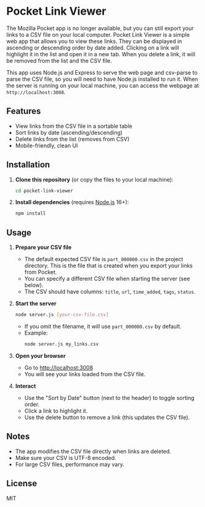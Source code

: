 # Pocket Link Viewer

The Mozilla Pocket app is no longer available, but you can still export your links to a CSV file on your local computer. Pocket Link Viewer is a simple web app that allows you to view these links. They can be displayed in ascending or descending order by date added. Clicking on a link will highlight it in the list and open it in a new tab. When you delete a link, it will be removed from the list and the CSV file.

This app uses Node.js and Express to serve the web page and csv-parse to parse the CSV file, so you will need to have Node.js installed to run it. When the server is running on your local machine, you can access the webpage at `http://localhost:3008`.

## Features
- View links from the CSV file in a sortable table
- Sort links by date (ascending/descending)
- Delete links from the list (removes from CSV)
- Mobile-friendly, clean UI

## Installation

1. **Clone this repository** (or copy the files to your local machine):
   ```bash
   cd pocket-link-viewer
   ```
2. **Install dependencies** (requires [Node.js](https://nodejs.org/) 16+):
   ```bash
   npm install
   ```

## Usage

1. **Prepare your CSV file**
   - The default expected CSV file is `part_000000.csv` in the project directory. This is the file that is created when you export your links from Pocket.
   - You can specify a different CSV file when starting the server (see below).
   - The CSV should have columns: `title`, `url`, `time_added`, `tags`, `status`.

2. **Start the server**
   ```bash
   node server.js [your-csv-file.csv]
   ```
   - If you omit the filename, it will use `part_000000.csv` by default.
   - Example:
     ```bash
     node server.js my_links.csv
     ```

3. **Open your browser**
   - Go to [http://localhost:3008](http://localhost:3008)
   - You will see your links loaded from the CSV file.

4. **Interact**
   - Use the "Sort by Date" button (next to the header) to toggle sorting order.
   - Click a link to highlight it.
   - Use the delete button to remove a link (this updates the CSV file).

## Notes
- The app modifies the CSV file directly when links are deleted.
- Make sure your CSV is UTF-8 encoded.
- For large CSV files, performance may vary.

## License
MIT
